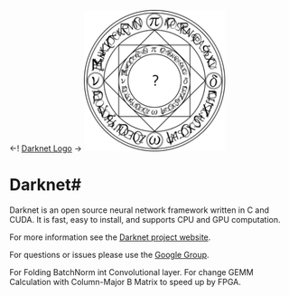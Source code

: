 <-! [Darknet Logo](http://pjreddie.com/media/files/darknet-black-small.png) ->
<img src="./files/Magic_formation.png" alt="logo" width="250"/>

# Darknet#
Darknet is an open source neural network framework written in C and CUDA. It is fast, easy to install, and supports CPU and GPU computation.

For more information see the [Darknet project website](http://pjreddie.com/darknet).

For questions or issues please use the [Google Group](https://groups.google.com/forum/#!forum/darknet).

For Folding BatchNorm int Convolutional layer.
For change GEMM Calculation with Column-Major B Matrix to speed up by FPGA.

